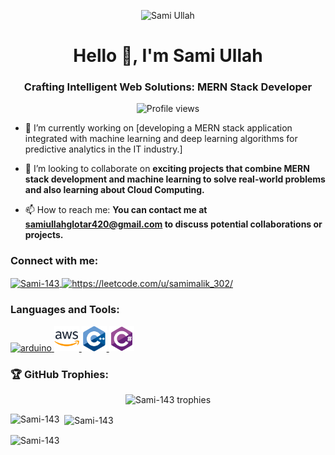 <!-- Profile Image at the Top -->
<p align="center">
  <img src="https://your-image-url-here.jpg" alt="Sami Ullah" width="300"/>
</p>

<h1 align="center">Hello 👋, I'm Sami Ullah</h1>
<h3 align="center">Crafting Intelligent Web Solutions: MERN Stack Developer</h3>

<!-- Profile Views Counter -->
<p align="center">
  <img src="https://komarev.com/ghpvc/?username=Sami-143&label=PROFILE+VIEWS" alt="Profile views" />
</p>

- 🔭 I’m currently working on [developing a MERN stack application integrated with machine learning and deep learning algorithms for predictive analytics in the IT industry.]

- 👯 I’m looking to collaborate on **exciting projects that combine MERN stack development and machine learning to solve real-world problems and also learning about Cloud Computing.**

- 📫 How to reach me: **You can contact me at samiullahglotar420@gmail.com to discuss potential collaborations or projects.**

<h3 align="left">Connect with me:</h3>
<p align="left">
  <a href="https://www.linkedin.com/in/sami-ullah-950a0b2b6/" target="blank">
    <img align="center" src="https://raw.githubusercontent.com/rahuldkjain/github-profile-readme-generator/master/src/images/icons/Social/linked-in-alt.svg" alt="Sami-143" height="30" width="40" />
  </a>
  <a href="https://leetcode.com/u/samimalik_302/" target="blank">
    <img align="center" src="https://raw.githubusercontent.com/rahuldkjain/github-profile-readme-generator/master/src/images/icons/Social/leet-code.svg" alt="https://leetcode.com/u/samimalik_302/" height="30" width="40" />
  </a>
</p>

<h3 align="left">Languages and Tools:</h3>
<p align="left">
  <!-- Add tools and languages icons here -->
  <a href="https://www.arduino.cc/" target="_blank" rel="noreferrer">
    <img src="https://cdn.worldvectorlogo.com/logos/arduino-1.svg" alt="arduino" width="40" height="40"/>
  </a>
  <a href="https://aws.amazon.com" target="_blank" rel="noreferrer">
    <img src="https://raw.githubusercontent.com/devicons/devicon/master/icons/amazonwebservices/amazonwebservices-original-wordmark.svg" alt="aws" width="40" height="40"/>
  </a>
  <a href="https://www.cplusplus.com/" target="_blank" rel="noreferrer">
    <img src="https://raw.githubusercontent.com/devicons/devicon/master/icons/cplusplus/cplusplus-original.svg" alt="C++" width="40" height="40"/>
  </a>
  <a href="https://learn.microsoft.com/en-us/dotnet/csharp/" target="_blank" rel="noreferrer">
    <img src="https://raw.githubusercontent.com/devicons/devicon/master/icons/csharp/csharp-original.svg" alt="C#" width="40" height="40"/>
  </a>
  <!-- Add the rest of your icons following the same pattern -->
</p>

<!-- GitHub Trophies Section -->
<h3 align="left">🏆 GitHub Trophies:</h3>
<p align="center">
  <img src="https://github-profile-trophy.vercel.app/?username=Sami-143&theme=onestar&row=1&no-bg=true&no-frame=true" alt="Sami-143 trophies" />
</p>

<p>
  <img align="left" src="https://github-readme-stats.vercel.app/api/top-langs?username=Sami-143&show_icons=true&locale=en&layout=compact" alt="Sami-143" />
</p>

<p>&nbsp;
  <img align="center" src="https://github-readme-stats.vercel.app/api?username=Sami-143&show_icons=true&locale=en" alt="Sami-143" />
</p>

<p>
  <img align="center" src="https://github-readme-streak-stats.herokuapp.com/?user=Sami-143&" alt="Sami-143" />
</p>
